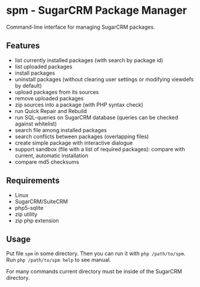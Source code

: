 # spm - SugarCRM Package Manager

Command-line interface for managing SugarCRM packages.

## Features

* list currently installed packages (with search by package id)
* list uploaded packages
* install packages
* uninstall packages (without clearing user settings or modifying viewdefs by default)
* upload packages from its sources
* remove uploaded packages
* zip sources into a package (with PHP syntax check)
* run Quick Repair and Rebuild
* run SQL-queries on SugarCRM database (queries can be checked against whitelist)
* search file among installed packages
* search conflicts between packages (overlapping files)
* create simple package with interactive dialogue
* support sandbox (file with a list of required packages): compare with current, automatic installation
* compare md5 checksums

## Requirements

* Linux
* SugarCRM/SuiteCRM
* php5-sqlite
* zip utility
* zip php extension

## Usage

Put file `spm` in some directory. Then you can run it with `php /path/to/spm`.
Run `php /path/to/spm help` to see manual.

For many commands current directory must be inside of the SugarCRM directory.
